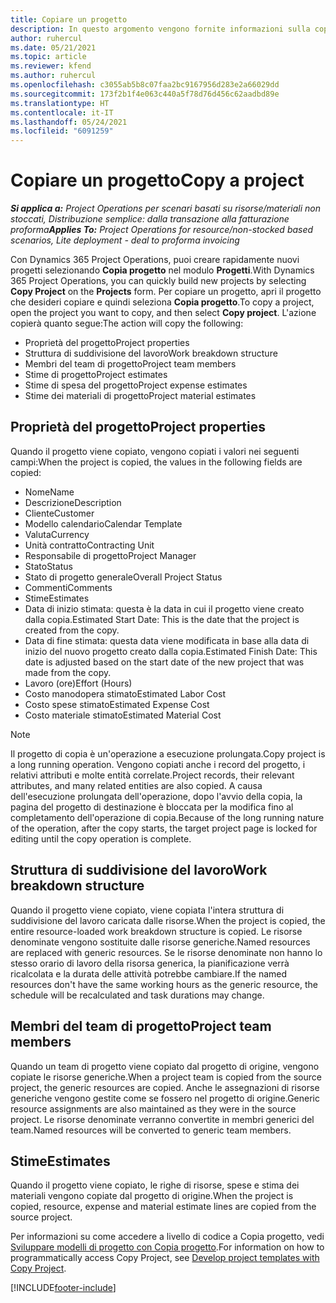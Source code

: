 ```yaml
---
title: Copiare un progetto
description: In questo argomento vengono fornite informazioni sulla copia di progetti in Dynamics 365 Project Operations.
author: ruhercul
ms.date: 05/21/2021
ms.topic: article
ms.reviewer: kfend
ms.author: ruhercul
ms.openlocfilehash: c3055ab5b8c07faa2bc9167956d283e2a66029dd
ms.sourcegitcommit: 173f2b1f4e063c440a5f78d76d456c62aadbd89e
ms.translationtype: HT
ms.contentlocale: it-IT
ms.lasthandoff: 05/24/2021
ms.locfileid: "6091259"
---
```

# <a name="copy-a-project"></a><span data-ttu-id="838cd-103">Copiare un progetto</span><span class="sxs-lookup"><span data-stu-id="838cd-103">Copy a project</span></span>

<span data-ttu-id="838cd-104">_**Si applica a:** Project Operations per scenari basati su risorse/materiali non stoccati, Distribuzione semplice: dalla transazione alla fatturazione proforma_</span><span class="sxs-lookup"><span data-stu-id="838cd-104">_**Applies To:** Project Operations for resource/non-stocked based scenarios, Lite deployment - deal to proforma invoicing_</span></span>

<span data-ttu-id="838cd-105">Con Dynamics 365 Project Operations, puoi creare rapidamente nuovi progetti selezionando **Copia progetto** nel modulo **Progetti**.</span><span class="sxs-lookup"><span data-stu-id="838cd-105">With Dynamics 365 Project Operations, you can quickly build new projects by selecting **Copy Project** on the **Projects** form.</span></span> <span data-ttu-id="838cd-106">Per copiare un progetto, apri il progetto che desideri copiare e quindi seleziona **Copia progetto**.</span><span class="sxs-lookup"><span data-stu-id="838cd-106">To copy a project, open the project you want to copy, and then select **Copy project**.</span></span> <span data-ttu-id="838cd-107">L'azione copierà quanto segue:</span><span class="sxs-lookup"><span data-stu-id="838cd-107">The action will copy the following:</span></span>

- <span data-ttu-id="838cd-108">Proprietà del progetto</span><span class="sxs-lookup"><span data-stu-id="838cd-108">Project properties</span></span> 
- <span data-ttu-id="838cd-109">Struttura di suddivisione del lavoro</span><span class="sxs-lookup"><span data-stu-id="838cd-109">Work breakdown structure</span></span>
- <span data-ttu-id="838cd-110">Membri del team di progetto</span><span class="sxs-lookup"><span data-stu-id="838cd-110">Project team members</span></span>
- <span data-ttu-id="838cd-111">Stime di progetto</span><span class="sxs-lookup"><span data-stu-id="838cd-111">Project estimates</span></span>
- <span data-ttu-id="838cd-112">Stime di spesa del progetto</span><span class="sxs-lookup"><span data-stu-id="838cd-112">Project expense estimates</span></span>
- <span data-ttu-id="838cd-113">Stime dei materiali di progetto</span><span class="sxs-lookup"><span data-stu-id="838cd-113">Project material estimates</span></span>

## <a name="project-properties"></a><span data-ttu-id="838cd-114">Proprietà del progetto</span><span class="sxs-lookup"><span data-stu-id="838cd-114">Project properties</span></span>

<span data-ttu-id="838cd-115">Quando il progetto viene copiato, vengono copiati i valori nei seguenti campi:</span><span class="sxs-lookup"><span data-stu-id="838cd-115">When the project is copied, the values in the following fields are copied:</span></span>

- <span data-ttu-id="838cd-116">Nome</span><span class="sxs-lookup"><span data-stu-id="838cd-116">Name</span></span>
- <span data-ttu-id="838cd-117">Descrizione</span><span class="sxs-lookup"><span data-stu-id="838cd-117">Description</span></span>
- <span data-ttu-id="838cd-118">Cliente</span><span class="sxs-lookup"><span data-stu-id="838cd-118">Customer</span></span>
- <span data-ttu-id="838cd-119">Modello calendario</span><span class="sxs-lookup"><span data-stu-id="838cd-119">Calendar Template</span></span>
- <span data-ttu-id="838cd-120">Valuta</span><span class="sxs-lookup"><span data-stu-id="838cd-120">Currency</span></span>
- <span data-ttu-id="838cd-121">Unità contratto</span><span class="sxs-lookup"><span data-stu-id="838cd-121">Contracting Unit</span></span>
- <span data-ttu-id="838cd-122">Responsabile di progetto</span><span class="sxs-lookup"><span data-stu-id="838cd-122">Project Manager</span></span>
- <span data-ttu-id="838cd-123">Stato</span><span class="sxs-lookup"><span data-stu-id="838cd-123">Status</span></span>
- <span data-ttu-id="838cd-124">Stato di progetto generale</span><span class="sxs-lookup"><span data-stu-id="838cd-124">Overall Project Status</span></span>
- <span data-ttu-id="838cd-125">Commenti</span><span class="sxs-lookup"><span data-stu-id="838cd-125">Comments</span></span>
- <span data-ttu-id="838cd-126">Stime</span><span class="sxs-lookup"><span data-stu-id="838cd-126">Estimates</span></span>
- <span data-ttu-id="838cd-127">Data di inizio stimata: questa è la data in cui il progetto viene creato dalla copia.</span><span class="sxs-lookup"><span data-stu-id="838cd-127">Estimated Start Date: This is the date that the project is created from the copy.</span></span>
- <span data-ttu-id="838cd-128">Data di fine stimata: questa data viene modificata in base alla data di inizio del nuovo progetto creato dalla copia.</span><span class="sxs-lookup"><span data-stu-id="838cd-128">Estimated Finish Date: This date is adjusted based on the start date of the new project that was made from the copy.</span></span>
- <span data-ttu-id="838cd-129">Lavoro (ore)</span><span class="sxs-lookup"><span data-stu-id="838cd-129">Effort (Hours)</span></span>
- <span data-ttu-id="838cd-130">Costo manodopera stimato</span><span class="sxs-lookup"><span data-stu-id="838cd-130">Estimated Labor Cost</span></span>
- <span data-ttu-id="838cd-131">Costo spese stimato</span><span class="sxs-lookup"><span data-stu-id="838cd-131">Estimated Expense Cost</span></span>
- <span data-ttu-id="838cd-132">Costo materiale stimato</span><span class="sxs-lookup"><span data-stu-id="838cd-132">Estimated Material Cost</span></span>

> [!NOTE]
> <span data-ttu-id="838cd-133">Il progetto di copia è un'operazione a esecuzione prolungata.</span><span class="sxs-lookup"><span data-stu-id="838cd-133">Copy project is a long running operation.</span></span> <span data-ttu-id="838cd-134">Vengono copiati anche i record del progetto, i relativi attributi e molte entità correlate.</span><span class="sxs-lookup"><span data-stu-id="838cd-134">Project records, their relevant attributes, and many related entities are also copied.</span></span> <span data-ttu-id="838cd-135">A causa dell'esecuzione prolungata dell'operazione, dopo l'avvio della copia, la pagina del progetto di destinazione è bloccata per la modifica fino al completamento dell'operazione di copia.</span><span class="sxs-lookup"><span data-stu-id="838cd-135">Because of the long running nature of the operation, after the copy starts, the target project page is locked for editing until the copy operation is complete.</span></span>

## <a name="work-breakdown-structure"></a><span data-ttu-id="838cd-136">Struttura di suddivisione del lavoro</span><span class="sxs-lookup"><span data-stu-id="838cd-136">Work breakdown structure</span></span>

<span data-ttu-id="838cd-137">Quando il progetto viene copiato, viene copiata l'intera struttura di suddivisione del lavoro caricata dalle risorse.</span><span class="sxs-lookup"><span data-stu-id="838cd-137">When the project is copied, the entire resource-loaded work breakdown structure is copied.</span></span> <span data-ttu-id="838cd-138">Le risorse denominate vengono sostituite dalle risorse generiche.</span><span class="sxs-lookup"><span data-stu-id="838cd-138">Named resources are replaced with generic resources.</span></span> <span data-ttu-id="838cd-139">Se le risorse denominate non hanno lo stesso orario di lavoro della risorsa generica, la pianificazione verrà ricalcolata e la durata delle attività potrebbe cambiare.</span><span class="sxs-lookup"><span data-stu-id="838cd-139">If the named resources don't have the same working hours as the generic resource, the schedule will be recalculated and task durations may change.</span></span>

## <a name="project-team-members"></a><span data-ttu-id="838cd-140">Membri del team di progetto</span><span class="sxs-lookup"><span data-stu-id="838cd-140">Project team members</span></span>

<span data-ttu-id="838cd-141">Quando un team di progetto viene copiato dal progetto di origine, vengono copiate le risorse generiche.</span><span class="sxs-lookup"><span data-stu-id="838cd-141">When a project team is copied from the source project, the generic resources are copied.</span></span> <span data-ttu-id="838cd-142">Anche le assegnazioni di risorse generiche vengono gestite come se fossero nel progetto di origine.</span><span class="sxs-lookup"><span data-stu-id="838cd-142">Generic resource assignments are also maintained as they were in the source project.</span></span> <span data-ttu-id="838cd-143">Le risorse denominate verranno convertite in membri generici del team.</span><span class="sxs-lookup"><span data-stu-id="838cd-143">Named resources will be converted to generic team members.</span></span>

## <a name="estimates"></a><span data-ttu-id="838cd-144">Stime</span><span class="sxs-lookup"><span data-stu-id="838cd-144">Estimates</span></span>

<span data-ttu-id="838cd-145">Quando il progetto viene copiato, le righe di risorse, spese e stima dei materiali vengono copiate dal progetto di origine.</span><span class="sxs-lookup"><span data-stu-id="838cd-145">When the project is copied, resource, expense and material estimate lines are copied from the source project.</span></span> 

<span data-ttu-id="838cd-146">Per informazioni su come accedere a livello di codice a Copia progetto, vedi [Sviluppare modelli di progetto con Copia progetto](dev-copy-project.md).</span><span class="sxs-lookup"><span data-stu-id="838cd-146">For information on how to programmatically access Copy Project, see [Develop project templates with Copy Project](dev-copy-project.md).</span></span>


[!INCLUDE[footer-include](../includes/footer-banner.md)]
